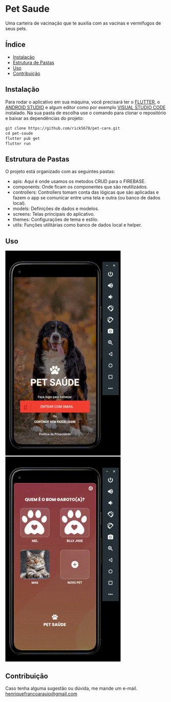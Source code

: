 # Pet Saude

Uma carteira de vacinação que te auxilia com as vacinas e vermífugos de seus pets.

## Índice

- [Instalação](#instalação)
- [Estrutura de Pastas](#estrutura-de-pastas)
- [Uso](#uso)
- [Contribuição](#contribuição)

## Instalação

Para rodar o aplicativo em sua máquina, você precisará ter o [FLUTTER](https://docs.flutter.dev/get-started/install?gclid=Cj0KCQiAr8eqBhD3ARIsAIe-buOCyorPJPqdTYdVsdQKOzuPqGzAprGPu3pwPxjTnLtOOHdLSoAsh1saAgUvEALw_wcB&gclsrc=aw.ds), o [ANDROID STUDIO](https://developer.android.com/studio?gclid=Cj0KCQiAr8eqBhD3ARIsAIe-buMqmR_CMoH5O7WV2e1b4c3vFVYSijnSrKssVmVXcEa6bNvX_FOnd-AaAl25EALw_wcB&gclsrc=aw.ds&hl=pt-br) e algum editor como por exemplo [VISUAL STUDIO CODE](https://code.visualstudio.com/download) instalado.
Na sua pasta de escolha use o comando para clonar o repositório e baixar as dependências do projeto:
```
git clone https://github.com/rick5678/pet-care.git
cd pet-saude
flutter pub get
flutter run
```

## Estrutura de Pastas
O projeto está organizado com as seguintes pastas:

- apis: Aqui é onde usamos os metodos CRUD para o FIREBASE.
- components: Onde ficam os componentes que são reutilizádos.
- controllers: Controllers tomam conta das lógicas que são aplicadas e fazem o app se comunicar entre uma tela e outra (ou banco de dados local).
- models: Definições de dados e modelos.
- screens: Telas principais do aplicativo.
- themes: Configurações de tema e estilo.
- utils: Funções utilitárias como banco de dados local e helper.

## Uso
![Login](/assets/image/readme01.gif)   ![Infos](/assets/image/readme02.gif)


## Contribuição
Caso tenha alguma sugestão ou dúvida, me mande um e-mail. 
henriquefrancoaraujo@gmail.com
